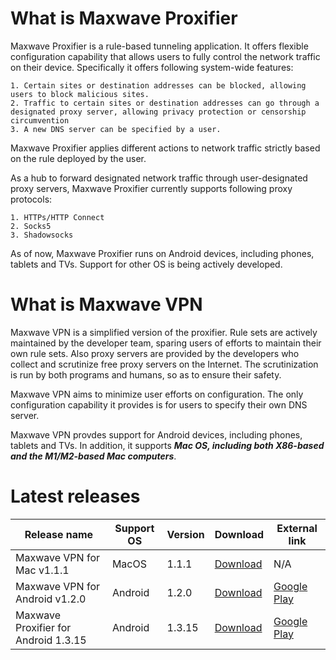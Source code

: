 # What is Maxwave Proxifier
Maxwave Proxifier is a rule-based tunneling application. It offers flexible configuration capability that allows users to fully control the network traffic on their device. Specifically it offers following system-wide features:

```
1. Certain sites or destination addresses can be blocked, allowing users to block malicious sites.
2. Traffic to certain sites or destination addresses can go through a designated proxy server, allowing privacy protection or censorship circumvention
3. A new DNS server can be specified by a user.
```

Maxwave Proxifier applies different actions to network traffic strictly based on the rule deployed by the user.

As a hub to forward designated network traffic through user-designated proxy servers, Maxwave Proxifier currently supports following proxy protocols:

```
1. HTTPs/HTTP Connect
2. Socks5
3. Shadowsocks
```

As of now, Maxwave Proxifier runs on Android devices, including phones, tablets and TVs. Support for other OS is being actively developed.

# What is Maxwave VPN
Maxwave VPN is a simplified version of the proxifier. Rule sets are actively maintained by the developer team, sparing users of efforts to maintain their own rule sets. Also proxy servers are provided by the developers who collect and scrutinize free proxy servers on the Internet. The scrutinization is run by both programs and humans, so as to ensure their safety.

Maxwave VPN aims to minimize user efforts on configuration. The only configuration capability it provides is for users to specify their own DNS server.

Maxwave VPN provdes support for Android devices, including phones, tablets and TVs. In addition, it supports ***Mac OS, including both X86-based and the M1/M2-based Mac computers***.

# Latest releases
|Release name|Support OS|Version|Download|External link|
|---|---|---|---|---|
|Maxwave VPN for Mac v1.1.1|MacOS|1.1.1|[Download](https://github.com/PlayboyGorilla/maxwave/releases/tag/MaxwaveVPN_for_Mac_v1.1.1)|N/A|
|Maxwave VPN for Android v1.2.0|Android|1.2.0|[Download](https://github.com/PlayboyGorilla/maxwave/releases/tag/MaxwaveVPN_for_Android_v1.2.0)|[Google Play](https://play.google.com/store/apps/details?id=com.maxwave.vpn)|
|Maxwave Proxifier for Android 1.3.15|Android|1.3.15|[Download](https://github.com/PlayboyGorilla/maxwave/releases/tag/MaxwaveProxifier_for_Android_v1.3.15)|[Google Play](https://play.google.com/store/apps/details?id=com.gorillakanzi.catrious)|
